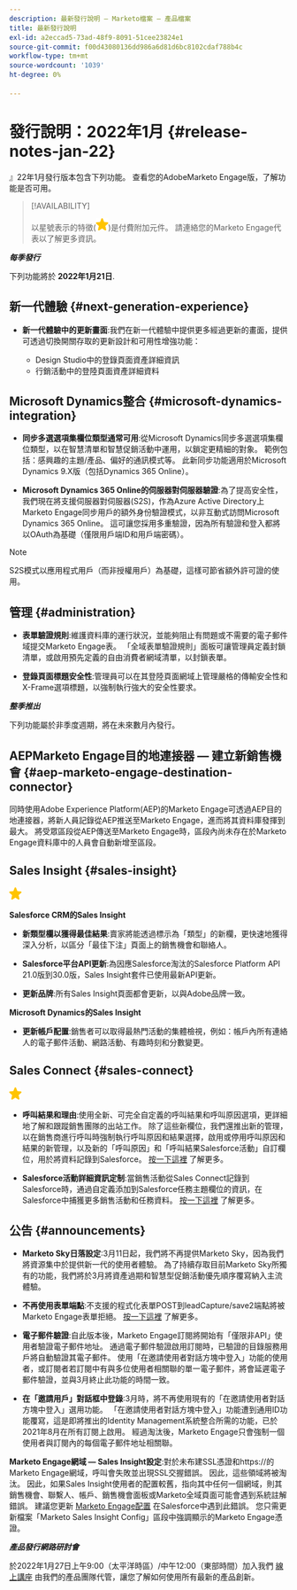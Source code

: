 ```yaml
---
description: 最新發行說明 — Marketo檔案 — 產品檔案
title: 最新發行說明
exl-id: a2eccad5-73ad-48f9-8091-51cee23824e1
source-git-commit: f00d43080136dd986a6d81d6bc8102cdaf788b4c
workflow-type: tm+mt
source-wordcount: '1039'
ht-degree: 0%

---
```


# 發行說明：2022年1月 {#release-notes-jan-22}

』22年1月發行版本包含下列功能。 查看您的AdobeMarketo Engage版，了解功能是否可用。

>[!AVAILABILITY]
>
>以星號表示的特徵(![星星](assets/yellow-star.png))是付費附加元件。 請連絡您的Marketo Engage代表以了解更多資訊。

**_每季發行_**

下列功能將於 **2022年1月21日**.

## 新一代體驗 {#next-generation-experience}

* **新一代體驗中的更新畫面**:我們在新一代體驗中提供更多經過更新的畫面，提供可透過切換開關存取的更新設計和可用性增強功能：

   * Design Studio中的登錄頁面資產詳細資訊
   * 行銷活動中的登陸頁面資產詳細資料

## Microsoft Dynamics整合 {#microsoft-dynamics-integration}

* **同步多選選項集欄位類型通常可用**:從Microsoft Dynamics同步多選選項集欄位類型，以在智慧清單和智慧促銷活動中運用，以鎖定更精細的對象。 範例包括：感興趣的主題/產品、偏好的通訊模式等。 此新同步功能適用於Microsoft Dynamics 9.X版（包括Dynamics 365 Online）。

* **Microsoft Dynamics 365 Online的伺服器對伺服器驗證**:為了提高安全性，我們現在將支援伺服器對伺服器(S2S)，作為Azure Active Directory上Marketo Engage同步用戶的額外身份驗證模式，以非互動式訪問Microsoft Dynamics 365 Online。 這可讓您採用多重驗證，因為所有驗證和登入都將以OAuth為基礎（僅限用戶端ID和用戶端密碼）。

>[!NOTE]
>
>S2S模式以應用程式用戶（而非授權用戶）為基礎，這樣可節省額外許可證的使用。

## 管理 {#administration}

* **表單驗證規則**:維護資料庫的運行狀況，並能夠阻止有問題或不需要的電子郵件域提交Marketo Engage表。 「全域表單驗證規則」面板可讓管理員定義封鎖清單，或啟用預先定義的自由消費者網域清單，以封鎖表單。

* **登錄頁面標題安全性**:管理員可以在其登陸頁面網域上管理嚴格的傳輸安全性和X-Frame選項標題，以強制執行強大的安全性要求。

**_整季推出_**

下列功能屬於非季度週期，將在未來數月內發行。

## AEPMarketo Engage目的地連接器 — 建立新銷售機會 {#aep-marketo-engage-destination-connector}

同時使用Adobe Experience Platform(AEP)的Marketo Engage可透過AEP目的地連接器，將新人員記錄從AEP推送至Marketo Engage，進而將其資料庫發揮到最大。 將受眾區段從AEP傳送至Marketo Engage時，區段內尚未存在於Marketo Engage資料庫中的人員會自動新增至區段。

## Sales Insight {#sales-insight}

![（星號）](assets/yellow-star.png)

**Salesforce CRM的Sales Insight**

* **新類型欄以獲得最佳結果**:賣家將能透過標示為「類型」的新欄，更快速地獲得深入分析，以區分「最佳下注」頁面上的銷售機會和聯絡人。

* **Salesforce平台API更新**:為因應Salesforce淘汰的Salesforce Platform API 21.0版到30.0版，Sales Insight套件已使用最新API更新。

* **更新品牌**:所有Sales Insight頁面都會更新，以與Adobe品牌一致。

**Microsoft Dynamics的Sales Insight**

* **更新帳戶配置**:銷售者可以取得最熱門活動的集體檢視，例如：帳戶內所有連絡人的電子郵件活動、網路活動、有趣時刻和分數變更。

## Sales Connect {#sales-connect}

![（星號）](assets/yellow-star.png)

* **呼叫結果和理由**:使用全新、可完全自定義的呼叫結果和呼叫原因選項，更詳細地了解和跟蹤銷售團隊的出站工作。 除了這些新欄位，我們還推出新的管理，以在銷售商進行呼叫時強制執行呼叫原因和結果選擇，啟用或停用呼叫原因和結果的新管理，以及新的「呼叫原因」和「呼叫結果Salesforce活動」自訂欄位，用於將資料記錄到Salesforce。 [按一下這裡](https://nation.marketo.com/t5/product-blogs/sales-connect-enhancements-to-call-outcomes-q1-22-release/ba-p/319812) 了解更多。

* **Salesforce活動詳細資訊定制**:當銷售活動從Sales Connect記錄到Salesforce時，通過自定義添加到Salesforce任務主題欄位的資訊，在Salesforce中捕獲更多銷售活動和任務資料。 [按一下這裡](https://nation.marketo.com/t5/product-blogs/sales-connect-enahncements-to-activity-logging-to-salesforce-q1/ba-p/319819) 了解更多。

## 公告 {#announcements}

* **Marketo Sky日落設定**:3月11日起，我們將不再提供Marketo Sky，因為我們將資源集中於提供新一代的使用者體驗。 為了持續存取目前Marketo Sky所獨有的功能，我們將於3月將資產過期和智慧型促銷活動優先順序覆寫納入主流體驗。

* **不再使用表單端點**:不支援的程式化表單POST到leadCapture/save2端點將被Marketo Engage表單拒絕。 [按一下這裡](https://nation.marketo.com/t5/product-documents/updated-october-2021-upcoming-changes-to-the-marketo-engage-form/ta-p/306631) 了解更多。

* **電子郵件驗證**:自此版本後，Marketo Engage訂閱將開始有「僅限非API」使用者驗證電子郵件地址。 通過電子郵件驗證啟用訂閱時，已驗證的目錄服務用戶將自動驗證其電子郵件。 使用「在邀請使用者對話方塊中登入」功能的使用者，或訂閱者若訂閱中有與多位使用者相關聯的單一電子郵件，將會延遲電子郵件驗證，並與3月終止此功能的時間一致。

* **在「邀請用戶」對話框中登錄**:3月時，將不再使用現有的「在邀請使用者對話方塊中登入」選用功能。 「在邀請使用者對話方塊中登入」功能遭到通用ID功能覆寫，這是即將推出的Identity Management系統整合所需的功能，已於2021年8月在所有訂閱上啟用。 經過淘汰後，Marketo Engage只會強制一個使用者與訂閱內的每個電子郵件地址相關聯。

**Marketo Engage網域 — Sales Insight設定**:對於未布建SSL憑證和https://的Marketo Engage網域，呼叫會失敗並出現SSL交握錯誤。 因此，這些領域將被淘汰。 因此，如果Sales Insight使用者的配置較舊，指向其中任何一個網域，則其銷售機會、聯繫人、帳戶、銷售機會面板或Marketo全域頁面可能會遇到系統註解錯誤。 建議您更新 [Marketo Engage配置](/help/marketo/product-docs/marketo-sales-insight/msi-for-salesforce/configuration/configure-marketo-sales-insight-in-salesforce-enterprise-unlimited.md) 在Salesforce中遇到此錯誤。 您只需更新檔案「Marketo Sales Insight Config」區段中強調顯示的Marketo Engage憑證。

**_產品發行網路研討會_**

於2022年1月27日上午9:00（太平洋時區）/中午12:00（東部時間）加入我們 [線上講座](https://engage.marketo.com/2022_January_Release_Webinar_RegistrationPage.html) 由我們的產品團隊代管，讓您了解如何使用所有最新的產品創新。
